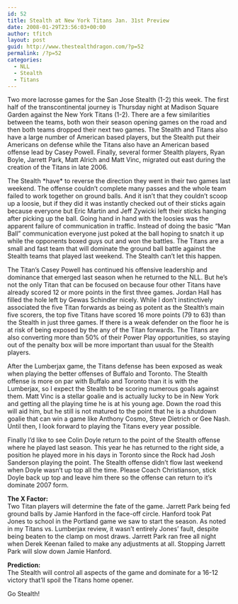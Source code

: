 ```yaml
---
id: 52
title: Stealth at New York Titans Jan. 31st Preview
date: 2008-01-29T23:56:03+00:00
author: tfitch
layout: post
guid: http://www.thestealthdragon.com/?p=52
permalink: /?p=52
categories:
  - NLL
  - Stealth
  - Titans
---
```

Two more lacrosse games for the San Jose Stealth (1-2) this week. The first half of the transcontinental journey is Thursday night at Madison Square Garden against the New York Titans (1-2). There are a few similarities between the teams, both won their season opening games on the road and then both teams dropped their next two games. The Stealth and Titans also have a large number of American based players, but the Stealth put their Americans on defense while the Titans also have an American based offense lead by Casey Powell. Finally, several former Stealth players, Ryan Boyle, Jarrett Park, Matt Alrich and Matt Vinc, migrated out east during the creation of the Titans in late 2006.

The Stealth \*have\* to reverse the direction they went in their two games last weekend. The offense couldn&#8217;t complete many passes and the whole team failed to work together on ground balls. And it isn&#8217;t that they couldn&#8217;t scoop up a loosie, but if they did it was instantly checked out of their sticks again because everyone but Eric Martin and Jeff Zywicki left their sticks hanging after picking up the ball. Going hand in hand with the loosies was the apparent failure of communication in traffic. Instead of doing the basic &#8220;Man Ball&#8221; communication everyone just poked at the ball hoping to snatch it up while the opponents boxed guys out and won the battles. The Titans are a small and fast team that will dominate the ground ball battle against the Stealth teams that played last weekend. The Stealth can&#8217;t let this happen.

The Titan&#8217;s Casey Powell has continued his offensive leadership and dominance that emerged last season when he returned to the NLL. But he&#8217;s not the only Titan that can be focused on because four other Titans have already scored 12 or more points in the first three games. Jordan Hall has filled the hole left by Gewas Schindler nicely. While I don&#8217;t instinctively associated the five Titan forwards as being as potent as the Stealth&#8217;s main five scorers, the top five Titans have scored 16 more points (79 to 63) than the Stealth in just three games. If there is a weak defender on the floor he is at risk of being exposed by the any of the Titan forwards. The Titans are also converting more than 50% of their Power Play opportunities, so staying out of the penalty box will be more important than usual for the Stealth players.

After the Lumberjax game, the Titans defense has been exposed as weak when playing the better offenses of Buffalo and Toronto. The Stealth offense is more on par with Buffalo and Toronto than it is with the Lumberjax, so I expect the Stealth to be scoring numerous goals against them. Matt Vinc is a stellar goalie and is actually lucky to be in New York and getting all the playing time he is at his young age. Down the road this will aid him, but he still is not matured to the point that he is a shutdown goalie that can win a game like Anthony Cosmo, Steve Dietrich or Gee Nash. Until then, I look forward to playing the Titans every year possible.

Finally I&#8217;d like to see Colin Doyle return to the point of the Stealth offense where he played last season. This year he has returned to the right side, a position he played more in his days in Toronto since the Rock had Josh Sanderson playing the point. The Stealth offense didn&#8217;t flow last weekend when Doyle wasn&#8217;t up top all the time. Please Coach Christianson, stick Doyle back up top and leave him there so the offense can return to it&#8217;s dominate 2007 form.

**The X Factor:**  
Two Titan players will determine the fate of the game. Jarrett Park being fed ground balls by Jamie Hanford in the face-off circle. Hanford took Pat Jones to school in the Portland game we saw to start the season. As noted in my Titans vs. Lumberjax review, it wasn&#8217;t entirely Jones&#8217; fault, despite being beaten to the clamp on most draws. Jarrett Park ran free all night when Derek Keenan failed to make any adjustments at all. Stopping Jarrett Park will slow down Jamie Hanford.

**Prediction:**  
The Stealth will control all aspects of the game and dominate for a 16-12 victory that&#8217;ll spoil the Titans home opener.

Go Stealth!